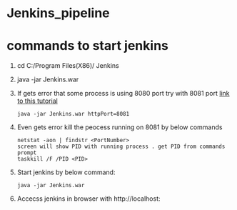 # Jenkins_pipeline

# commands to start jenkins

1. cd C:/Program Files(X86)/ Jenkins

2. java -jar Jenkins.war

3. If gets error that some process is using 8080 port try with 8081 port [link to this tutorial](https://javabypatel.blogspot.com/2017/10/kill-process-on-port-8080-in-windows.html)

	```
	java -jar Jenkins.war httpPort=8081
	```

4. Even gets error kill the peocess running on 8081 by below commands
	```
	netstat -aon | findstr <PortNumber>
	screen will show PID with running process . get PID from commands prompt
	taskkill /F /PID <PID>
	```

5. Start jenkins by below command:
	```
	java -jar Jenkins.war
	```

6. Accecss jenkins in browser with http://localhost: <portNumber>
